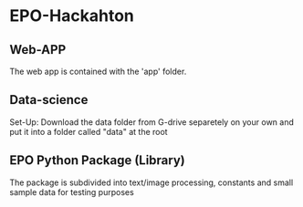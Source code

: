# EPO-Hackahton

## Web-APP

The web app is contained with the 'app' folder.

## Data-science

Set-Up: Download the data folder from G-drive separetely on your own and put it into a folder called "data" at the root

## EPO Python Package (Library)

The package is subdivided into text/image processing, constants and small sample data for testing purposes
